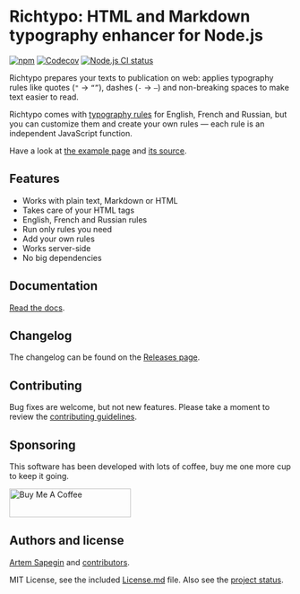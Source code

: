 # Richtypo: HTML and Markdown typography enhancer for Node.js

[![npm](https://img.shields.io/npm/v/richtypo.svg)](https://www.npmjs.com/package/richtypo) [![Codecov](https://codecov.io/gh/sapegin/richtypo.js/branch/master/graph/badge.svg)](https://codecov.io/gh/sapegin/richtypo.js) [![Node.js CI status](https://github.com/sapegin/richtypo.js/workflows/Node.js%20CI/badge.svg)](https://github.com/sapegin/richtypo.js/actions)

Richtypo prepares your texts to publication on web: applies typography rules like quotes (`"` → `“”`), dashes (`-` → `—`) and non-breaking spaces to make text easier to read.

Richtypo comes with [typography rules](#rule-packages) for English, French and Russian, but you can customize them and create your own rules — each rule is an independent JavaScript function.

Have a look at [the example page](https://sapegin.github.io/richtypo.js/) and [its source](https://github.com/sapegin/richtypo.js/tree/master/example/src).

## Features

- Works with plain text, Markdown or HTML
- Takes care of your HTML tags
- English, French and Russian rules
- Run only rules you need
- Add your own rules
- Works server-side
- No big dependencies

## Documentation

[Read the docs](packages/richtypo/Readme.md).

## Changelog

The changelog can be found on the [Releases page](https://github.com/sapegin/richtypo.js/releases).

## Contributing

Bug fixes are welcome, but not new features. Please take a moment to review the [contributing guidelines](Contributing.md).

## Sponsoring

This software has been developed with lots of coffee, buy me one more cup to keep it going.

<a href="https://www.buymeacoffee.com/sapegin" target="_blank"><img src="https://cdn.buymeacoffee.com/buttons/lato-orange.png" alt="Buy Me A Coffee" height="51" width="217" ></a>

## Authors and license

[Artem Sapegin](https://sapegin.me) and [contributors](https://github.com/sapegin/richtypo.js/graphs/contributors).

MIT License, see the included [License.md](License.md) file. Also see the [project status](https://github.com/sapegin/richtypo.js/discussions/63).
